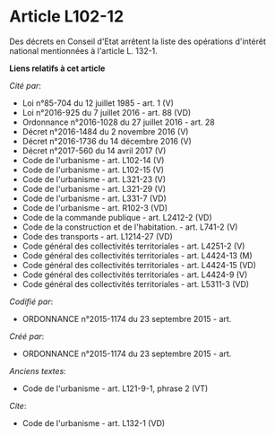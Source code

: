 # Article L102-12

Des décrets en Conseil d'Etat arrêtent la liste des opérations d'intérêt national mentionnées à l'article L. 132-1.

**Liens relatifs à cet article**

_Cité par_:

  - Loi n°85-704 du 12 juillet 1985 - art. 1 (V)
  - Loi n°2016-925 du 7 juillet 2016 - art. 88 (VD)
  - Ordonnance n°2016-1028 du 27 juillet 2016 - art. 28
  - Décret n°2016-1484 du 2 novembre 2016 (V)
  - Décret n°2016-1736 du 14 décembre 2016 (V)
  - Décret n°2017-560 du 14 avril 2017 (V)
  - Code de l'urbanisme - art. L102-14 (V)
  - Code de l'urbanisme - art. L102-15 (V)
  - Code de l'urbanisme - art. L321-23 (V)
  - Code de l'urbanisme - art. L321-29 (V)
  - Code de l'urbanisme - art. L331-7 (VD)
  - Code de l'urbanisme - art. R102-3 (VD)
  - Code de la commande publique - art. L2412-2 (VD)
  - Code de la construction et de l'habitation. - art. L741-2 (V)
  - Code des transports - art. L1214-27 (VD)
  - Code général des collectivités territoriales - art. L4251-2 (V)
  - Code général des collectivités territoriales - art. L4424-13 (M)
  - Code général des collectivités territoriales - art. L4424-15 (VD)
  - Code général des collectivités territoriales - art. L4424-9 (V)
  - Code général des collectivités territoriales - art. L5311-3 (VD)

_Codifié par_:

  - ORDONNANCE n°2015-1174 du 23 septembre 2015 - art.

_Créé par_:

  - ORDONNANCE n°2015-1174 du 23 septembre 2015 - art.

_Anciens textes_:

  - Code de l'urbanisme - art. L121-9-1, phrase 2 (VT)

_Cite_:

  - Code de l'urbanisme - art. L132-1 (VD)
